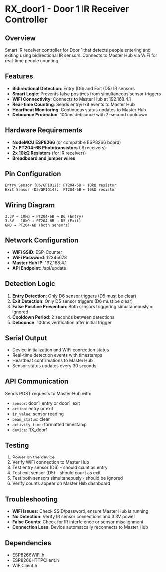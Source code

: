 # RX_door1 - Door 1 IR Receiver Controller

## Overview
Smart IR receiver controller for Door 1 that detects people entering and exiting using bidirectional IR sensors. Connects to Master Hub via WiFi for real-time people counting.

## Features
- **Bidirectional Detection**: Entry (D6) and Exit (D5) IR sensors
- **Smart Logic**: Prevents false positives from simultaneous sensor triggers
- **WiFi Connectivity**: Connects to Master Hub at 192.168.4.1
- **Real-time Counting**: Sends entry/exit events to Master Hub
- **Heartbeat Monitoring**: Continuous status updates to Master Hub
- **Debounce Protection**: 100ms debounce with 2-second cooldown

## Hardware Requirements
- **NodeMCU ESP8266** (or compatible ESP8266 board)
- **2x PT204-6B Phototransistors** (IR receivers)
- **2x 10kΩ Resistors** (for IR receivers)
- **Breadboard and jumper wires**

## Pin Configuration
```
Entry Sensor (D6/GPIO12): PT204-6B + 10kΩ resistor
Exit Sensor (D5/GPIO14):  PT204-6B + 10kΩ resistor
```

## Wiring Diagram
```
3.3V → 10kΩ → PT204-6B → D6 (Entry)
3.3V → 10kΩ → PT204-6B → D5 (Exit)
GND → PT204-6B (both sensors)
```

## Network Configuration
- **WiFi SSID**: ESP-Counter
- **WiFi Password**: 12345678
- **Master Hub IP**: 192.168.4.1
- **API Endpoint**: /api/update

## Detection Logic
1. **Entry Detection**: Only D6 sensor triggers (D5 must be clear)
2. **Exit Detection**: Only D5 sensor triggers (D6 must be clear)
3. **False Positive Prevention**: Both sensors triggering simultaneously = ignored
4. **Cooldown Period**: 2 seconds between detections
5. **Debounce**: 100ms verification after initial trigger

## Serial Output
- Device initialization and WiFi connection status
- Real-time detection events with timestamps
- Heartbeat confirmations to Master Hub
- Sensor status updates every 30 seconds

## API Communication
Sends POST requests to Master Hub with:
- `sensor`: door1_entry or door1_exit
- `action`: entry or exit
- `ir_value`: sensor reading
- `beam_status`: clear
- `activity_time`: formatted timestamp
- `device`: RX_door1

## Testing
1. Power on the device
2. Verify WiFi connection to Master Hub
3. Test entry sensor (D6) - should count as entry
4. Test exit sensor (D5) - should count as exit
5. Test both sensors simultaneously - should be ignored
6. Verify counts appear on Master Hub dashboard

## Troubleshooting
- **WiFi Issues**: Check SSID/password, ensure Master Hub is running
- **No Detection**: Verify IR sensor connections and 3.3V power
- **False Counts**: Check for IR interference or sensor misalignment
- **Connection Loss**: Device automatically reconnects to Master Hub

## Dependencies
- ESP8266WiFi.h
- ESP8266HTTPClient.h
- WiFiClient.h 